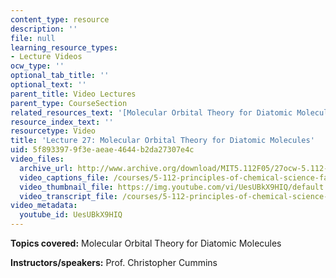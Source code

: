 ```yaml
---
content_type: resource
description: ''
file: null
learning_resource_types:
- Lecture Videos
ocw_type: ''
optional_tab_title: ''
optional_text: ''
parent_title: Video Lectures
parent_type: CourseSection
related_resources_text: '[Molecular Orbital Theory for Diatomic Molecules (PDF)](/courses/5-112-principles-of-chemical-science-fall-2005/resources/lecture27)'
resource_index_text: ''
resourcetype: Video
title: 'Lecture 27: Molecular Orbital Theory for Diatomic Molecules'
uid: 5f893397-9f3e-aeae-4644-b2da27307e4c
video_files:
  archive_url: http://www.archive.org/download/MIT5.112F05/27ocw-5.112-18nov2005-220k.mp4
  video_captions_file: /courses/5-112-principles-of-chemical-science-fall-2005/d589e74fee69573099dc3429a645ed4c_UesUBkX9HIQ.vtt
  video_thumbnail_file: https://img.youtube.com/vi/UesUBkX9HIQ/default.jpg
  video_transcript_file: /courses/5-112-principles-of-chemical-science-fall-2005/80a08db5b8a456c06ea66a576051b2c8_UesUBkX9HIQ.pdf
video_metadata:
  youtube_id: UesUBkX9HIQ
---
```


**Topics covered:** Molecular Orbital Theory for Diatomic Molecules

**Instructors/speakers:** Prof. Christopher Cummins